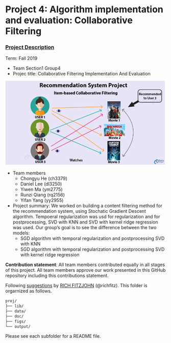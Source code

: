 # Project 4: Algorithm implementation and evaluation: Collaborative Filtering

### [Project Description](doc/project4_desc.md)

Term: Fall 2019

+ Team Section1 Group4
+ Projec title: Collaborative Filtering Implementation And Evaluation 
<img src="figs/colab.png" alt="collaborative filtering" width="500"/>

+ Team members
	+ Chongyu He (ch3379)
	+ Daniel Lee (dl3250)
	+ Yiwen Ma (ym2775)
	+ Runzi Qiang (rq2156)
	+ Yifan Yang (yy2955)
+ Project summary: 
We worked on building a content filtering method for the recommendation system, using Stochatic Gradient Descent algorithm. Tempoeral regularization was usd for regularization and for postprocessing, SVD with KNN and SVD with kernel ridge regression was used.
Our group’s goal is to see the difference between the two models:
	- SGD algorithm with temporal regularization and postprocessing SVD with KNN
	- SGD algorithm with temporal regularization and postprocessing SVD with kernel ridge regression

	

**Contribution statement**: All team members contributed equally in all stages of this project. All team members approve our work presented in this GitHub repository including this contributions statement. 

Following [suggestions](http://nicercode.github.io/blog/2013-04-05-projects/) by [RICH FITZJOHN](http://nicercode.github.io/about/#Team) (@richfitz). This folder is orgarnized as follows.

```
proj/
├── lib/
├── data/
├── doc/
├── figs/
└── output/
```

Please see each subfolder for a README file.
